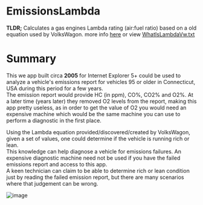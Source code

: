 # EmissionsLambda
**TLDR;** Calculates a gas engines Lambda rating (air:fuel ratio) based on a old equation used by VolksWagon. more info [here](https://www.austincc.edu/wkibbe/lambda.htm) or view [WhatIsLambdaVw.txt](https://github.com/heribertolugo/EmissionsLambda/blob/main/WhatIsLambdaVw.txt)

# Summary
This we app built circa **2005** for Internet Explorer 5+ could be used to analyze a vehicle's emissions report for vehicles 95 or older in Connecticut, USA during this period for a few years.\
The emission report would provide HC (in ppm), CO%, CO2% and O2%. At a later time (years later) they removed O2 levels from the report, making this app pretty useless, as in order to get the value of O2 you would need an expensive machine which would be the same machine you can use to perform a diagnostic in the first place.

Using the Lambda equation provided/discovered/created by VolksWagon, given a set of values, one could determine if the vehicle is running rich or lean. \
This knowledge can help diagnose a vehicle for emissions failures. An expensive diagnostic machine need not be used if you have the failed emissions report and access to this app.\
A keen technician can claim to be able to determine rich or lean condition just by reading the failed emission report, but there are many scenarios where that judgement can be wrong.

![image](https://github.com/heribertolugo/EmissionsLambda/assets/26213368/fe8b6f92-b75d-48b9-8e82-505560bfea96)
